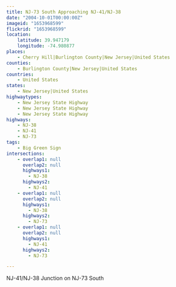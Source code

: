 ```yaml
---
title: NJ-73 South Approaching NJ-41/NJ-38
date: "2004-10-01T00:00:00Z"
imageid: "1653968599"
flickrid: "1653968599"
location:
    latitude: 39.947179
    longitude: -74.980877
places:
    - Cherry Hill|Burlington County|New Jersey|United States
counties:
    - Burlington County|New Jersey|United States
countries:
    - United States
states:
    - New Jersey|United States
highwaytypes:
    - New Jersey State Highway
    - New Jersey State Highway
    - New Jersey State Highway
highways:
    - NJ-38
    - NJ-41
    - NJ-73
tags:
    - Big Green Sign
intersections:
    - overlap1: null
      overlap2: null
      highways1:
        - NJ-38
      highways2:
        - NJ-41
    - overlap1: null
      overlap2: null
      highways1:
        - NJ-38
      highways2:
        - NJ-73
    - overlap1: null
      overlap2: null
      highways1:
        - NJ-41
      highways2:
        - NJ-73

---
```

NJ-41/NJ-38 Junction on NJ-73 South
